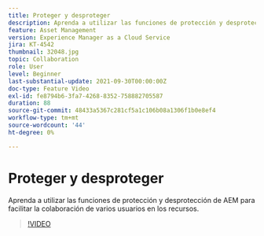 ```yaml
---
title: Proteger y desproteger
description: Aprenda a utilizar las funciones de protección y desprotección de AEM para facilitar la colaboración de varios usuarios en los recursos.
feature: Asset Management
version: Experience Manager as a Cloud Service
jira: KT-4542
thumbnail: 32048.jpg
topic: Collaboration
role: User
level: Beginner
last-substantial-update: 2021-09-30T00:00:00Z
doc-type: Feature Video
exl-id: fe8794b6-3fa7-4268-8352-758882705587
duration: 88
source-git-commit: 48433a5367c281cf5a1c106b08a1306f1b0e8ef4
workflow-type: tm+mt
source-wordcount: '44'
ht-degree: 0%

---
```


# Proteger y desproteger

Aprenda a utilizar las funciones de protección y desprotección de AEM para facilitar la colaboración de varios usuarios en los recursos.

>[!VIDEO](https://video.tv.adobe.com/v/36901?quality=12&learn=on&captions=spa)

